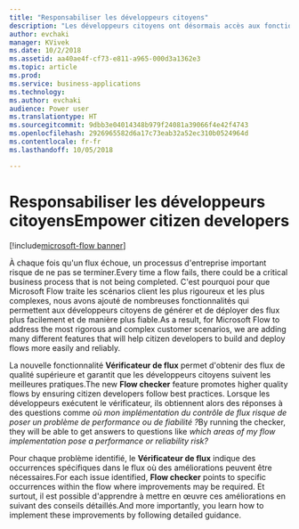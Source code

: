 ```yaml
---
title: "Responsabiliser les développeurs citoyens"
description: "Les développeurs citoyens ont désormais accès aux fonctionnalités clés nécessaires pour utiliser Microsoft Flow afin de créer des solutions plus fiables et prêtes à l'emploi."
author: evchaki
manager: KVivek
ms.date: 10/2/2018
ms.assetid: aa40ae4f-cf73-e811-a965-000d3a1362e3
ms.topic: article
ms.prod: 
ms.service: business-applications
ms.technology: 
ms.author: evchaki
audience: Power user
ms.translationtype: HT
ms.sourcegitcommit: 9dbb3e04014348b979f24081a39066f4e42f4743
ms.openlocfilehash: 2926965582d6a17c73eab32a52ec310b0524964d
ms.contentlocale: fr-fr
ms.lasthandoff: 10/05/2018

---
```

# <a name="empower-citizen-developers"></a><span data-ttu-id="0ed9b-103">Responsabiliser les développeurs citoyens</span><span class="sxs-lookup"><span data-stu-id="0ed9b-103">Empower citizen developers</span></span>


[!include[microsoft-flow banner](../includes/microsoft-flow.md)]

<span data-ttu-id="0ed9b-104">À chaque fois qu'un flux échoue, un processus d'entreprise important risque de ne pas se terminer.</span><span class="sxs-lookup"><span data-stu-id="0ed9b-104">Every time a flow fails, there could be a critical business process that is not being completed.</span></span> <span data-ttu-id="0ed9b-105">C'est pourquoi pour que Microsoft Flow traite les scénarios client les plus rigoureux et les plus complexes, nous avons ajouté de nombreuses fonctionnalités qui permettent aux développeurs citoyens de générer et de déployer des flux plus facilement et de manière plus fiable.</span><span class="sxs-lookup"><span data-stu-id="0ed9b-105">As a result, for Microsoft Flow to address the most rigorous and complex customer scenarios, we are adding many different features that will help citizen developers to build and deploy flows more easily and reliably.</span></span> 

<span data-ttu-id="0ed9b-106">La nouvelle fonctionnalité **Vérificateur de flux** permet d'obtenir des flux de qualité supérieure et garantit que les développeurs citoyens suivent les meilleures pratiques.</span><span class="sxs-lookup"><span data-stu-id="0ed9b-106">The new **Flow checker** feature promotes higher quality flows by ensuring citizen developers follow best practices.</span></span> <span data-ttu-id="0ed9b-107">Lorsque les développeurs exécutent le vérificateur, ils obtiennent alors des réponses à des questions comme *où mon implémentation du contrôle de flux risque de poser un problème de performance ou de fiabilité ?*</span><span class="sxs-lookup"><span data-stu-id="0ed9b-107">By running the checker, they will be able to get answers to questions like *which areas of my flow implementation pose a performance or reliability risk?*</span></span> 

<span data-ttu-id="0ed9b-108">Pour chaque problème identifié, le **Vérificateur de flux** indique des occurrences spécifiques dans le flux où des améliorations peuvent être nécessaires.</span><span class="sxs-lookup"><span data-stu-id="0ed9b-108">For each issue identified, **Flow checker** points to specific occurrences within the flow where improvements may be required.</span></span> <span data-ttu-id="0ed9b-109">Et surtout, il est possible d'apprendre à mettre en œuvre ces améliorations en suivant des conseils détaillés.</span><span class="sxs-lookup"><span data-stu-id="0ed9b-109">And more importantly, you learn how to implement these improvements by following detailed guidance.</span></span>

